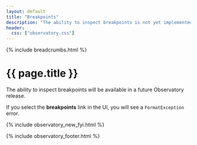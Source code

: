 ```yaml
---
layout: default
title: "Breakpoints"
description: "The ability to inspect breakpoints is not yet implemented in Observatory."
header:
  css: ["observatory.css"]
---
```


{% include breadcrumbs.html %}

# {{ page.title }}

The ability to inspect breakpoints will be available in a future
Observatory release.

If you select the **breakpoints** link in the UI, you will see a
`FormatException` error.

{% include observatory_new_fyi.html %}

{% include observatory_footer.html %}


